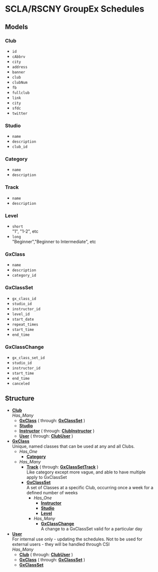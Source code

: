 # SCLA/RSCNY GroupEx Schedules

## Models

### Club
- `id`
- `cAbbrv`
- `city`
- `address`
- `banner`
- `club`
- `clubNum`
- `fb`
- `fullclub`
- `link`
- `city`
- `sfdc`
- `twitter`

### Studio
- `name`
- `description`
- `club_id`

### Category
- `name`
- `description`

### Track
- `name`
- `description`

### Level
- `short`  
  "1", "1-2", etc
- `long`  
  "Beginner","Beginner to Intermediate", etc

### GxClass
- `name`
- `description`
- `category_id`

### GxClassSet
- `gx_class_id`
- `studio_id`
- `instructor_id`
- `level_id`
- `start_date`
- `repeat_times`
- `start_time`
- `end_time`

### GxClassChange
- `gx_class_set_id`
- `studio_id`
- `instructor_id`
- `start_time`
- `end_time`
- `canceled`

## Structure
- **[Club](#club)**  
    *Has_Many*
    - **[GxClass](#GxClass)** ( through: **[GxClassSet](#GxClassSet)** )
    - **[Studio](#Studio)**
    - **[Instructor](#Instructor)** ( through: **[ClubInstructor](#ClubInstructor)** )
    - **[User](#User)** ( through: **[ClubUser](#ClubUser)** )
- **[GxClass](#GxClass)**  
    Unique, named classes that can be used at any and all Clubs.  
    - *Has_One*
        - **[Category](#Category)**
    - *Has_Many*
        - **[Track](#Track)** ( through: **[GxClassSetTrack](#GxClassSetTrack)** )  
          Like category except more vague, and able to have multiple apply to GxClassSet
        - **[GxClassSet](#GxClassSet)**  
            A set of Classes at a specific Club, occurring once a week for a defined number of weeks  
            - *Has_One*
                - **[Instructor](#Instructor)**
                - **[Studio](#Studio)**
                - **[Level](#Level)**
            - *Has_Many*
                - **[GxClassChange](#GxClassChange)**  
                  A change to a GxClassSet valid for a particular day
- **[User](#User)**  
    For internal use only - updating the schedules. Not to be used for external users - they will be handled through CSI  
    *Has_Many*
    - **[Club](#Club)** ( through: **[ClubUser](#ClubUser)** )
    - **[GxClass](#GxClass)** ( through: **[GxClassSet](#GxClassSet)** )
    - **[GxClassSet](#GxClassSet)**

